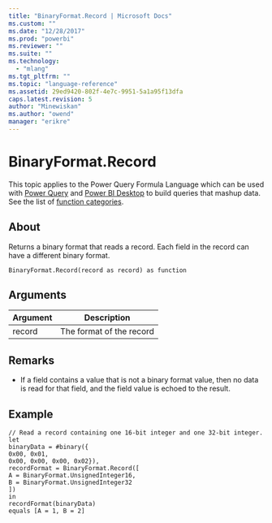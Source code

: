 ```yaml
---
title: "BinaryFormat.Record | Microsoft Docs"
ms.custom: ""
ms.date: "12/28/2017"
ms.prod: "powerbi"
ms.reviewer: ""
ms.suite: ""
ms.technology: 
  - "mlang"
ms.tgt_pltfrm: ""
ms.topic: "language-reference"
ms.assetid: 29ed9420-802f-4e7c-9951-5a1a95f13dfa
caps.latest.revision: 5
author: "Minewiskan"
ms.author: "owend"
manager: "erikre"
---
```

# BinaryFormat.Record
This topic applies to the Power Query Formula Language which can be used with [Power Query](https://support.office.com/article/Introduction-to-Microsoft-Power-Query-for-Excel-6E92E2F4-2079-4E1F-BAD5-89F6269CD605) and [Power BI Desktop](http://go.microsoft.com/fwlink/p/?LinkId=618607) to build queries that mashup data. See the list of [function categories](https://msdn.microsoft.com/en-us/library/mt211003.aspx).  
  
## About  
Returns a binary format that reads a record.  Each field in the record can have a different binary format.  
  
```  
BinaryFormat.Record(record as record) as function  
```  
  
## Arguments  
  
|Argument|Description|  
|------------|---------------|  
|record|The format of the record|  
  
## Remarks  
  
-   If a field contains a value that is not a binary format value, then no data is read for that field, and the field value is echoed to the result.  
  
## Example  
  
```  
// Read a record containing one 16-bit integer and one 32-bit integer.  
let  
binaryData = #binary({  
0x00, 0x01,   
0x00, 0x00, 0x00, 0x02}),  
recordFormat = BinaryFormat.Record([  
A = BinaryFormat.UnsignedInteger16,  
B = BinaryFormat.UnsignedInteger32  
])  
in  
recordFormat(binaryData)   
equals [A = 1, B = 2]  
```  
